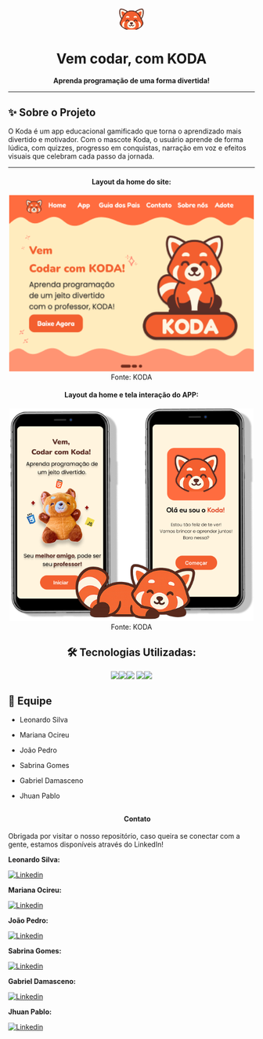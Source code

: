 <p align="center">
  <img src="https://github.com/JotaPQueiroz/KODA/blob/main/IconPage.png" alt="Logo do KODA" width="50"/>
</p>

<h1 align="center">Vem codar, com KODA </h1>

<p align="center">
  <b>Aprenda programação de uma forma divertida!</b>
</p>

---

## ✨ Sobre o Projeto

O Koda é um app educacional gamificado que torna o aprendizado mais divertido e motivador.
Com o mascote Koda, o usuário aprende de forma lúdica, com quizzes, progresso em conquistas, 
narração em voz e efeitos visuais que celebram cada passo da jornada.

---
<div align="center">
  <h4>Layout da home do site:</h4>
  <img width="500" src="https://github.com/JotaPQueiroz/KODA/blob/main/home.png"><br>
   Fonte: KODA
</div>

<div align="center">
  <h4>Layout da home e tela interação do APP:</h4>
  <img width="500" src="https://github.com/JotaPQueiroz/KODA/blob/main/wireframe-app.png"><br>
   Fonte: KODA
</div>


<div align="center">
  
## 🛠️ Tecnologias Utilizadas:

<img src="https://cdn.jsdelivr.net/gh/devicons/devicon@latest/icons/html5/html5-original.svg"  width="40" heigth="40"/><img src="https://cdn.jsdelivr.net/gh/devicons/devicon@latest/icons/css3/css3-original.svg" width="40" heigth="40" /><img src="https://cdn.jsdelivr.net/gh/devicons/devicon@latest/icons/javascript/javascript-original.svg"  width="40" heigth="40"/>
 <img src="https://cdn.jsdelivr.net/gh/devicons/devicon@latest/icons/react/react-original-wordmark.svg" width="40" heigth="40" /><img src="https://cdn.jsdelivr.net/gh/devicons/devicon@latest/icons/firebase/firebase-original-wordmark.svg" width="40" heigth="40" />
  </div>

 ## 👥 Equipe

- Leonardo Silva 
- Mariana Ocireu
- João Pedro 
- Sabrina Gomes
- Gabriel Damasceno
- Jhuan Pablo
  ##

  <div align="center">
  <h4>Contato</h4>
  </div>

Obrigada por visitar o nosso repositório, caso queira se conectar com a gente, estamos disponíveis através do LinkedIn!

**Leonardo Silva:**

[![Linkedin](https://img.shields.io/badge/LinkedIn-FF6C3F?style=for-the-badge&logo=linkedin&logoColor=white)](https://www.linkedin.com/in/leonardo-pereira-da-silva-221b62268)


**Mariana Ocireu:**

[![Linkedin](https://img.shields.io/badge/LinkedIn-FF6C3F?style=for-the-badge&logo=linkedin&logoColor=white)](https://www.linkedin.com/in/marianaociz/)

**João Pedro:**

[![Linkedin](https://img.shields.io/badge/LinkedIn-FF6C3F?style=for-the-badge&logo=linkedin&logoColor=white)](https://www.linkedin.com/in/joaopedroqdemelo)

**Sabrina Gomes:**

[![Linkedin](https://img.shields.io/badge/LinkedIn-FF6C3F?style=for-the-badge&logo=linkedin&logoColor=white)](https://www.linkedin.com/in/sabrina-santos-gomes)

**Gabriel Damasceno:**

[![Linkedin](https://img.shields.io/badge/LinkedIn-FF6C3F?style=for-the-badge&logo=linkedin&logoColor=white)](https://www.linkedin.com/in/gabriel-damasceno-almeida)

**Jhuan Pablo:**

[![Linkedin](https://img.shields.io/badge/LinkedIn-FF6C3F?style=for-the-badge&logo=linkedin&logoColor=white)](https://www.linkedin.com/in/jhuan03)

















